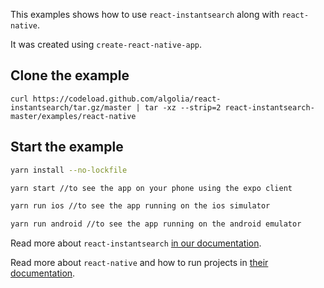 This examples shows how to use `react-instantsearch` along with `react-native`.

It was created using `create-react-native-app`.

## Clone the example

```
curl https://codeload.github.com/algolia/react-instantsearch/tar.gz/master | tar -xz --strip=2 react-instantsearch-master/examples/react-native
```

## Start the example

```sh
yarn install --no-lockfile

yarn start //to see the app on your phone using the expo client

yarn run ios //to see the app running on the ios simulator

yarn run android //to see the app running on the android emulator
```

Read more about `react-instantsearch` [in our documentation](https://community.algolia.com/react-instantsearch/).

Read more about `react-native` and how to run projects in [their documentation](https://facebook.github.io/react-native/docs/getting-started.html).
